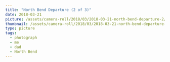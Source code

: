 ```yaml
---
title: "North Bend Departure (2 of 3)"
date: 2018-03-21
picture: /assets/camera-roll/2018/03/2018-03-21-north-bend-departure-2/20180321_223717355_iOS.jpg
thumbnail: /assets/camera-roll/2018/03/2018-03-21-north-bend-departure-2/20180321_223717355_iOS-thumbnail.jpg
type: picture
tags:
  - photograph
  - me
  - dad
  - North Bend
---
```

